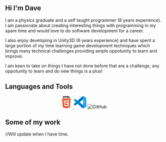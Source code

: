 ## Hi I'm Dave

I am a physics graduate and a self taught programmer (8 years experience). I am passionate about creating interesting things with programming in my spare time 
and would love to do software development for a career.

I also enjoy developing in Unity3D (6 years experience) and have spent a large portion of my time learning game development techniques which 
brings many technical challenges providing ample oppotunity to learn and improve. 

I am keen to take on things I have not done before that are a challenge, any oppotunity to learn and do new things is a plus!

## Languages and Tools
<p align="center">
<a href="https://www.w3.org/html/" target="_blank"> <img src="https://raw.githubusercontent.com/devicons/devicon/master/icons/html5/html5-original-wordmark.svg" alt="html5" width="40" height="40"/> </a>
<img alt="Visual Studio Code" width="40px" src="https://raw.githubusercontent.com/github/explore/80688e429a7d4ef2fca1e82350fe8e3517d3494d/topics/visual-studio-code/visual-studio-code.png" />
<img alt="GitHub" width="40px" src="https://docs.google.com/uc?export=download&id=1fkb6h66GdyddiOlDGXZecngQQoFs9yV0" />


## Some of my work
//Will update when I have time.
